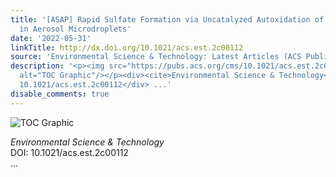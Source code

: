 ```yaml
---
title: '[ASAP] Rapid Sulfate Formation via Uncatalyzed Autoxidation of Sulfur Dioxide
  in Aerosol Microdroplets'
date: '2022-05-31'
linkTitle: http://dx.doi.org/10.1021/acs.est.2c00112
source: 'Environmental Science & Technology: Latest Articles (ACS Publications)'
description: '<p><img src="https://pubs.acs.org/cms/10.1021/acs.est.2c00112/asset/images/medium/es2c00112_0006.gif"
  alt="TOC Graphic"/></p><div><cite>Environmental Science & Technology</cite></div><div>DOI:
  10.1021/acs.est.2c00112</div> ...'
disable_comments: true
---
```

<p><img src="https://pubs.acs.org/cms/10.1021/acs.est.2c00112/asset/images/medium/es2c00112_0006.gif" alt="TOC Graphic"/></p><div><cite>Environmental Science & Technology</cite></div><div>DOI: 10.1021/acs.est.2c00112</div> ...